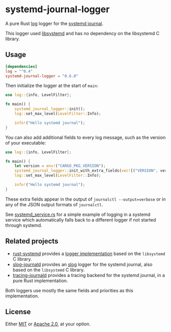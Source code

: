 # systemd-journal-logger

A pure Rust [log] logger for the [systemd journal][1].

This logger used [libsystemd](https://github.com/lucab/libsystemd-rs) and has no dependency on the libsystemd C library.

[log]: https://docs.rs/log
[1]: https://www.freedesktop.org/software/systemd/man/systemd-journald.service.html

## Usage

```toml
[dependencies]
log = "^0.4"
systemd-journal-logger = "0.6.0"
```

Then initialize the logger at the start of `main`:

```rust
use log::{info, LevelFilter};

fn main() {
    systemd_journal_logger::init();
    log::set_max_level(LevelFilter::Info);

    info!("Hello systemd journal");
}
```

You can also add additional fields to every log message, such as the version of your executable:

```rust
use log::{info, LevelFilter};

fn main() {
    let version = env!("CARGO_PKG_VERSION");
    systemd_journal_logger::init_with_extra_fields(vec![("VERSION", version)]).unwrap();
    log::set_max_level(LevelFilter::Info);

    info!("Hello systemd journal");
}
```

These extra fields appear in the output of `journalctl --output=verbose` or in any of the JSON output formats of `journalctl`.

See [systemd_service.rs](./examples/systemd_service.rs) for a simple example of logging in a systemd service which automatically falls back to a different logger if not started through systemd.

## Related projects

- [rust-systemd](https://github.com/jmesmon/rust-systemd) provides a [logger implementation][1] based on the `libsystemd` C library.
- [slog-journald](https://github.com/slog-rs/journald) provides an [slog] logger for the systemd journal, also based on the `libsystemd` C library.
- [tracing-journald](https://github.com/tokio-rs/tracing/tree/master/tracing-journald) provides a tracing backend for the systemd journal, in a pure Rust implementation.

Both loggers use mostly the same fields and priorities as this implementation.

[1]: https://docs.rs/systemd/0.8.2/systemd/journal/struct.JournalLog.html
[slog]: https://github.com/slog-rs/slog

## License

Either [MIT](./LICENSE-MIT) or [Apache 2.0](./LICENSE-APACHE-2.0), at your option.
